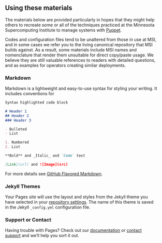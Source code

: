## Using these materials

The materials below are provided particularly in hopes that they might help others
to recreate some or all of the techniques practiced at the Minnesota Supercomputing
Institute to manage systems with [Puppet](https://puppet.com/).

Codes and configuration files tend to be unaltered from those in use at MSI, and in
some cases we refer you to the living canonical repository that MSI builds against.
As a result, some materials include MSI names and nomenclature that render them 
unsuitable for direct copy/paste usage. We believe they are still valuable
references to readers with detailed questions, and as examples for operators creating
similar deployments.

### Markdown

Markdown is a lightweight and easy-to-use syntax for styling your writing. It includes conventions for

```markdown
Syntax highlighted code block

# Header 1
## Header 2
### Header 3

- Bulleted
- List

1. Numbered
2. List

**Bold** and _Italic_ and `Code` text

[Link](url) and ![Image](src)
```

For more details see [GitHub Flavored Markdown](https://guides.github.com/features/mastering-markdown/).

### Jekyll Themes

Your Pages site will use the layout and styles from the Jekyll theme you have selected in your [repository settings](https://github.com/umnmsi/pearc19_puppet/settings). The name of this theme is saved in the Jekyll `_config.yml` configuration file.

### Support or Contact

Having trouble with Pages? Check out our [documentation](https://help.github.com/categories/github-pages-basics/) or [contact support](https://github.com/contact) and we’ll help you sort it out.
